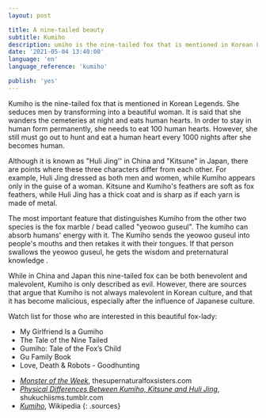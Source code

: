 ```yaml
---
layout: post

title: A nine-tailed beauty
subtitle: Kumiho
description: umiho is the nine-tailed fox that is mentioned in Korean Legends. She seduces men by transforming into a beautiful woman. It is said that she wanders the cemeteries at night and eats human hearts.
date: '2021-05-04 13:40:00'
language: 'en'
language_reference: 'kumiho'

publish: 'yes'
---
```


Kumiho is the nine-tailed fox that is mentioned in Korean Legends. She seduces men by transforming into a beautiful woman. It is said that she wanders the cemeteries at night and eats human hearts. In order to stay in human form permanently, she needs to eat 100 human hearts. However, she still must go out to hunt and eat a human heart every 1000 nights after she becomes human.

Although it is known as "Huli Jing'' in China and "Kitsune" in Japan, there are points where these three characters differ from each other. For example, Huli Jing dressed as both men and women, while Kumiho appears only in the guise of a woman. Kitsune and Kumiho's feathers are soft as fox feathers, while Huli Jing has a thick coat and is sharp as if each yarn is made of metal.

The most important feature that distinguishes Kumiho from the other two species is the fox marble / bead called "yeowoo guseul". The kumiho can absorb humans' energy with it. The Kumiho sends the yeowoo guseul into people's mouths and then retakes it with their tongues. If that person swallows the yeowoo guseul, he gets the wisdom and preternatural knowledge .

While in China and Japan this nine-tailed fox can be both benevolent and malevolent, Kumiho is only described as evil. However, there are sources that argue that Kumiho is not always malevolent in Korean culture, and that it has become malicious, especially after the influence of Japanese culture.

Watch list for those who are interested in this beautiful fox-lady:
* My Girlfriend Is a Gumiho
* The Tale of the Nine Tailed
* Gumiho: Tale of the Fox’s Child
* Gu Family Book
* Love, Death & Robots - Goodhunting

+ *[Monster of the Week](https://thesupernaturalfoxsisters.com/2015/06/03/monster-of-the-week-kumiho/)*, thesupernaturalfoxsisters.com
+ *[Physical Differences Between Kumiho, Kitsune and Huli Jing](https://shukuchiisms.tumblr.com/post/143483882032/physical-differences-and-biological-between)*, shukuchiisms.tumblr.com
+ *[Kumiho](https://en.wikipedia.org/wiki/Kumiho)*, Wikipedia
{: .sources}
